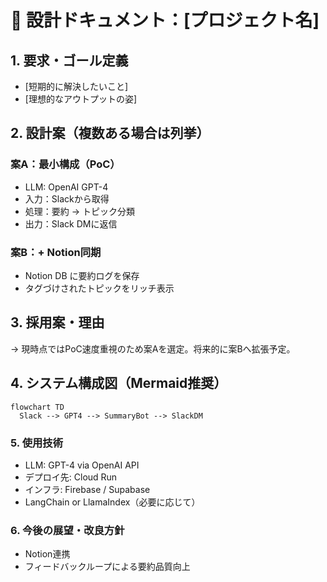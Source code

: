 # 🧠 設計ドキュメント：[プロジェクト名]

## 1. 要求・ゴール定義
- [短期的に解決したいこと]
- [理想的なアウトプットの姿]

## 2. 設計案（複数ある場合は列挙）

### 案A：最小構成（PoC）
- LLM: OpenAI GPT-4
- 入力：Slackから取得
- 処理：要約 → トピック分類
- 出力：Slack DMに返信

### 案B：+ Notion同期
- Notion DB に要約ログを保存
- タグづけされたトピックをリッチ表示

## 3. 採用案・理由
→ 現時点ではPoC速度重視のため案Aを選定。将来的に案Bへ拡張予定。

## 4. システム構成図（Mermaid推奨）

```mermaid
flowchart TD
  Slack --> GPT4 --> SummaryBot --> SlackDM
```

### 5. 使用技術
- LLM: GPT-4 via OpenAI API
- デプロイ先: Cloud Run
- インフラ: Firebase / Supabase
- LangChain or LlamaIndex（必要に応じて）

### 6. 今後の展望・改良方針
- Notion連携
- フィードバックループによる要約品質向上
